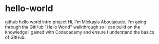 # hello-world
github hello world intro project
Hi, I'm Mickayla Aboujaoude. I'm going through the GitHub "Hello World" walkthrough so I can build on the knowledge I gained with Codecademy and ensure I understand the basics of GitHub.  
